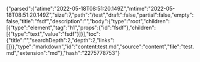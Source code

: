 {"parsed":{"atime":"2022-05-18T08:51:20.149Z","mtime":"2022-05-18T08:51:20.149Z","size":7,"path":"/test","draft":false,"partial":false,"empty":false,"title":"fsdf","description":"","body":{"type":"root","children":[{"type":"element","tag":"h1","props":{"id":"fsdf"},"children":[{"type":"text","value":"fsdf"}]}],"toc":{"title":"","searchDepth":2,"depth":2,"links":[]}},"type":"markdown","id":"content:test.md","source":"content","file":"test.md","extension":"md"},"hash":"2275778753"}